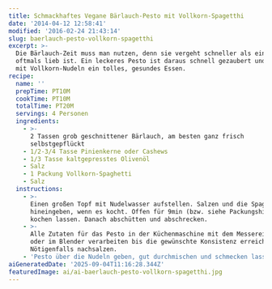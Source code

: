 ```yaml
---
title: Schmackhaftes Vegane Bärlauch-Pesto mit Vollkorn-Spagetthi
date: '2014-04-12 12:58:41'
modified: '2016-02-24 21:43:14'
slug: baerlauch-pesto-vollkorn-spagetthi
excerpt: >-
  Die Bärlauch-Zeit muss man nutzen, denn sie vergeht schneller als einem
  oftmals lieb ist. Ein leckeres Pesto ist daraus schnell gezaubert und ergibt
  mit Vollkorn-Nudeln ein tolles, gesundes Essen.
recipe:
  name: ''
  prepTime: PT10M
  cookTime: PT10M
  totalTime: PT20M
  servings: 4 Personen
  ingredients:
    - >-
      2 Tassen grob geschnittener Bärlauch, am besten ganz frisch
      selbstgepflückt
    - 1/2-3/4 Tasse Pinienkerne oder Cashews
    - 1/3 Tasse kaltgepresstes Olivenöl
    - Salz
    - 1 Packung Vollkorn-Spaghetti
    - Salz
  instructions:
    - >-
      Einen großen Topf mit Nudelwasser aufstellen. Salzen und die Spaghetti
      hineingeben, wenn es kocht. Offen für 9min (bzw. siehe Packungshinweis)
      kochen lassen. Danach abschütten und abschrecken.
    - >-
      Alle Zutaten für das Pesto in der Küchenmaschine mit dem Messereinsatz
      oder im Blender verarbeiten bis die gewünschte Konsistenz erreicht ist.
      Nötigenfalls nachsalzen.
    - 'Pesto über die Nudeln geben, gut durchmischen und schmecken lassen!'
aiGeneratedDate: '2025-09-04T11:16:28.344Z'
featuredImage: ai/ai-baerlauch-pesto-vollkorn-spagetthi.jpg
---
```


[<!-- Image removed (no copyright): bärlauch-pesto1.jpg -->](https://www.veganblatt.com/i/bärlauch-pesto1.jpg)
